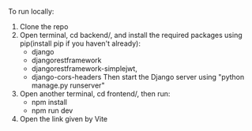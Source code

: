 To run locally:
  1. Clone the repo
  2. Open terminal, cd backend/, and install the required packages using pip(install pip if you haven't already):
     - django
     - djangorestframework
     - djangorestframework-simplejwt,
     - django-cors-headers
  Then start the Django server using "python manage.py runserver"
  3. Open another terminal, cd frontend/, then run:
     - npm install
     - npm run dev
  4. Open the link given by Vite
